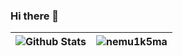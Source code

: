 ### Hi there 👋

<!--
**nemu1k5ma/nemu1k5ma** is a ✨ _special_ ✨ repository because its `README.md` (this file) appears on your GitHub profile.

Here are some ideas to get you started:

- 🔭 I’m currently working on ...
- 🌱 I’m currently learning ...
- 👯 I’m looking to collaborate on ...
- 🤔 I’m looking for help with ...
- 💬 Ask me about ...
- 📫 How to reach me: ...
- 😄 Pronouns: ...
- ⚡ Fun fact: ...
-->

| ![Github Stats](https://github-readme-stats.vercel.app/api?username=nemu1k5ma&show_icons=true&theme=tokyonight&count_private=true) | ![nemu1k5ma](https://count.getloli.com/get/@nemu1k5ma?theme=moebooru) |
| ------------------------------------------------------------ | ------------------------------------------------------------ |


